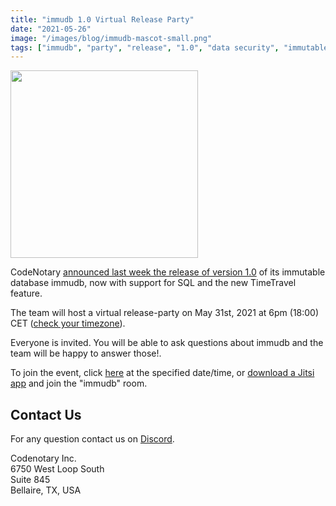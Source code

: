 ```yaml
---
title: "immudb 1.0 Virtual Release Party"
date: "2021-05-26"
image: "/images/blog/immudb-mascot-small.png"
tags: ["immudb", "party", "release", "1.0", "data security", "immutable"]
---
```


<img src="/images/blog/immudb-mascot-small.png" width="300"/>

CodeNotary [announced last week the release of version 1.0](https://www.codenotary.com/blog/immudb-release-1-0) of its immutable database immudb, now with support for SQL and the new TimeTravel feature.

The team will host a virtual release-party on May 31st, 2021 at 6pm (18:00) CET ([check your timezone](https://dateful.com/eventlink/3140190706)).

Everyone is invited. You will be able to ask questions about immudb and the team will be happy to answer those!.

To join the event, click [here](https://meet.jit.si/immudb) at the specified date/time, or [download a Jitsi app](https://jitsi.org/downloads/) and join the "immudb" room.

## Contact Us

For any question contact us on [Discord](https://discord.com/invite/ThSJxNEHhZ).

Codenotary Inc.<br>
6750 West Loop South<br>
Suite 845<br>
Bellaire, TX, USA<br>

